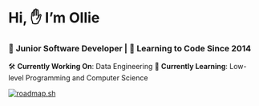 # Hi, ✋ I’m Ollie

### 👶 **Junior Software Developer** | 🧠 **Learning to Code Since 2014**

🛠 **Currently Working On**: Data Engineering
💪 **Currently Learning**: Low-level Programming and Computer Science

[![roadmap.sh](https://api.roadmap.sh/v1-badge/tall/650b0790d5295d7a812aa1a9?variant=dark)](https://roadmap.sh)
